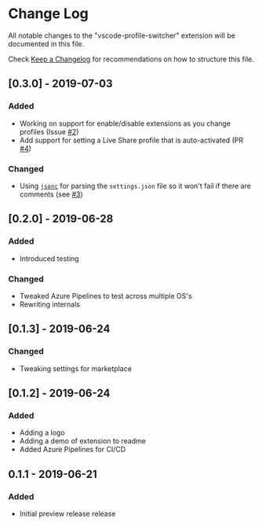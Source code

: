 # Change Log

All notable changes to the "vscode-profile-switcher" extension will be documented in this file.

Check [Keep a Changelog](http://keepachangelog.com/) for recommendations on how to structure this file.

## [0.3.0] - 2019-07-03

### Added

- Working on support for enable/disable extensions as you change profiles (Issue [#2](https://github.com/aaronpowell/vscode-profile-switcher/issues/2))
- Add support for setting a Live Share profile that is auto-activated (PR [#4](https://github.com/aaronpowell/vscode-profile-switcher/pull/4))

### Changed

- Using [`jsonc`](https://npmjs.org/package/jsonc) for parsing the `settings.json` file so it won't fail if there are comments (see [#3](https://github.com/aaronpowell/vscode-profile-switcher/issues/3))

## [0.2.0] - 2019-06-28

### Added

- Introduced testing

### Changed

- Tweaked Azure Pipelines to test across multiple OS's
- Rewriting internals

## [0.1.3] - 2019-06-24

### Changed

- Tweaking settings for marketplace

## [0.1.2] - 2019-06-24

### Added

- Adding a logo
- Adding a demo of extension to readme
- Added Azure Pipelines for CI/CD

## 0.1.1 - 2019-06-21

### Added

- Initial preview release release
